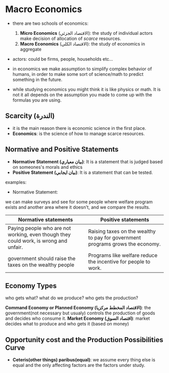 # Macro Economics

- there are two schools of economics:

  1. **Micro Economics** (الاقتصاد الجزئي): the study of individual actors make decision of allocation of _scarce_ resources.
  2. **Macro Economics** (الاقتصاد الكلي): the study of economics in aggregate

- actors: could be firms, people, households etc...
- in economics we make assumption to simplify complex behavior of humans, in order to make some sort of science/math to predict something in the future.
- while studying economics you might think it is like physics or math. It is not it all depends on the assumption you made to come up with the formulas you are using.

## Scarcity (الندرة)

- it is the main reason there is economic science in the first place.
- **Economics**: is the science of how to manage scarce resources.

## Normative and Positive Statements

- **Normative Statement (بيان معياري)**: It is a statement that is judged based on someones's morals and ethics
- **Positive Statement (بيان ايجابي)**: It is a statement that can be tested.

examples:

- Normative Statement:

we can make surveys and see for some people where welfare program exists and another area where it doesn't, and we compare the results.

| Normative statements                                                                 | Positive statements                                                            |
| ------------------------------------------------------------------------------------ | ------------------------------------------------------------------------------ |
| Paying people who are not working, even though they could work, is wrong and unfair. | Raising taxes on the wealthy to pay for government programs grows the economy. |
| government should raise the taxes on the wealthy people                              | Programs like welfare reduce the incentive for people to work.                 |

## Economy Types

who gets what? what do we produce? who gets the production?

**Command Economy or Planned Economy (الاقتصاد المخطط مركزيا)**: the government(not necessary but usualy) controls the production of goods and decides who consume it.
**Market Economy (اقتصاد السوق)**: market decides what to produce and who gets it (based on money)

## Opportunity cost and the Production Possibilities Curve

- **Ceteris(other things) paribus(equal)**: we assume every thing else is equal and the only affecting factors are the factors under study.
